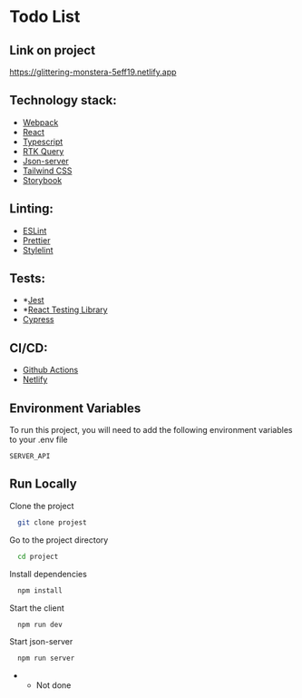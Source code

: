 # Todo List

## Link on project

https://glittering-monstera-5eff19.netlify.app

## Technology stack:

- [Webpack](https://webpack.js.org)
- [React](https://react.dev)
- [Typescript](https://github.com/matiassingers/awesome-readme)
- [RTK Query](https://redux-toolkit.js.org/rtk-query/overview)
- [Json-server](https://github.com/typicode/json-server)
- [Tailwind CSS](https://tailwindcss.com)
- [Storybook](https://storybook.js.org)

## Linting:

- [ESLint](https://eslint.org)
- [Prettier](https://prettier.io)
- [Stylelint](https://stylelint.io)

## Tests:

- \*[Jest](https://jestjs.io)
- \*[React Testing Library](https://testing-library.com/docs/react-testing-library/intro/)
- [Cypress](https://www.cypress.io)

## CI/CD:

- [Github Actions](https://docs.github.com/en/actions)
- [Netlify](https://www.netlify.com)

## Environment Variables

To run this project, you will need to add the following environment variables to your .env file

`SERVER_API`

## Run Locally

Clone the project

```bash
  git clone projest
```

Go to the project directory

```bash
  cd project
```

Install dependencies

```bash
  npm install
```

Start the client

```bash
  npm run dev
```

Start json-server

```bash
  npm run server
```

- - Not done

